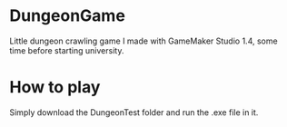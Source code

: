 # DungeonGame
Little dungeon crawling game I made with GameMaker Studio 1.4, some time before starting university.

# How to play
Simply download the DungeonTest folder and run the .exe file in it.
